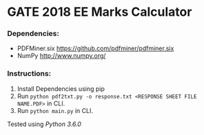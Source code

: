# GATE 2018 EE Marks Calculator

### Dependencies:
  - PDFMiner.six https://github.com/pdfminer/pdfminer.six
  - NumPy http://www.numpy.org/

### Instructions:
  1. Install Dependencies using pip
  2. Run ```python pdf2txt.py -o response.txt <RESPONSE SHEET FILE NAME.PDF>``` in CLI.
  3. Run ```python main.py``` in CLI.

Tested using *Python 3.6.0*
